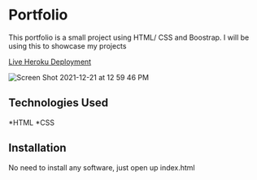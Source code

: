 # Portfolio
This portfolio is a small project using HTML/ CSS and Boostrap. I will be using this to showcase my projects

[Live Heroku Deployment](https://portfolio-tasheen.herokuapp.com/)

![Screen Shot 2021-12-21 at 12 59 46 PM](https://user-images.githubusercontent.com/92610958/146977586-07a51e1d-d65a-4bdf-b2f0-ebd12347249d.png)


## Technologies Used

*HTML
*CSS

## Installation

No need to install any software, just open up index.html
